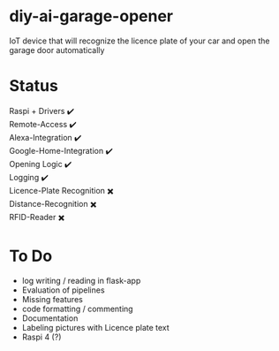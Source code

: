 # diy-ai-garage-opener
IoT device that will recognize the licence plate of your car and open the garage door automatically
# Status
Raspi + Drivers ✔️  
Remote-Access ✔️  
Alexa-Integration ✔️  
Google-Home-Integration ✔️  
Opening Logic ✔️  
Logging ✔️  
Licence-Plate Recognition ✖️  
Distance-Recognition ✖️  
RFID-Reader ✖️  
# To Do
- log writing / reading in flask-app
- Evaluation of pipelines
- Missing features
- code formatting / commenting
- Documentation
- Labeling pictures with Licence plate text
- Raspi 4 (?)
